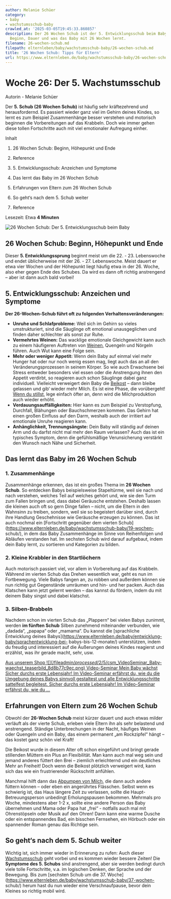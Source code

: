 ```yaml
---
author: Melanie Schüer
category:
- baby
- wachstumsschub-baby
crawled_at: '2025-03-05T19:45:33.860857'
description: Der 26 Wochen Schub ist der 5. Entwicklungsschub beim Baby. Alles zu
  Beginn, Dauer und was das Baby mit 26 Wochen lernt.
filename: 26-wochen-schub.md
filepath: elternleben/baby/wachstumsschub-baby/26-wochen-schub.md
title: '26 Wochen Schub: Tipps für Eltern'
url: https://www.elternleben.de/baby/wachstumsschub-baby/26-wochen-schub/
---
```


#  Woche 26: Der 5. Wachstumsschub

Autorin - Melanie Schüer

Der **5\. Schub (26 Wochen Schub)** ist häufig sehr kräftezehrend und
herausfordernd. Es passiert wieder ganz viel im Gehirn deines Kindes, so lernt
es zum Beispiel Zusammenhänge besser verstehen und motorisch beginnen die
Vorbereitungen auf das Krabbeln. Doch wie immer gehen diese tollen
Fortschritte auch mit viel emotionaler Aufregung einher.

Inhalt

1. 26 Wochen Schub: Beginn, Höhepunkt und Ende

2. Reference

3. 5\. Entwicklungsschub: Anzeichen und Symptome

4. Das lernt das Baby im 26 Wochen Schub

5. Erfahrungen von Eltern zum 26 Wochen Schub

6. So geht‘s nach dem 5. Schub weiter

7. Reference

Lesezeit: Etwa **4 Minuten**

![26 Wochen Schub: Der 5. Entwicklungsschub beim
Baby](/fileadmin/_processed_/2/d/csm_26_Wochen_Schub_Baby_6e12390622.jpg)

##  26 Wochen Schub: Beginn, Höhepunkt und Ende

Dieser **5\. Entwicklungssprung** beginnt meist um die 22. - 23. Lebenswoche
und endet üblicherweise mit der 26. - 27. Lebenswoche. Meist dauert er etwa
vier Wochen und der Höhepunkt liegt häufig etwa in der 26. Woche, also eher
gegen Ende des Schubes. Da wird es dann oft richtig anstrengend – aber ist
dann auch bald vorbei!

##  5\. Entwicklungsschub: Anzeichen und Symptome

**Der 26-Wochen-Schub führt oft zu folgenden Verhaltensveränderungen:**

  * **Unruhe und Schlafprobleme:** Weil sich im Gehirn so vieles umstrukturiert, sind die Säuglinge oft emotional unausgeglichen und finden daher schlechter als sonst zur Ruhe.
  * **Vermehrtes Weinen:** Das wacklige emotionale Gleichgewicht kann auch zu einem häufigeren Auftreten von [Weinen](https://www.elternleben.de/baby/entwicklung-baby/baby-weint/), Quengeln und Nörgeln führen. Auch Wut kann eine Folge sein.
  * **Mehr oder weniger Appetit:** Wenn dein Baby auf einmal viel mehr Hunger hat oder nur noch wenig essen mag, liegt auch das an all den Veränderungsprozessen in seinem Körper. So wie auch Erwachsene bei Stress entweder besonders viel essen oder die Anstrengung ihnen den Appetit verdirbt, so reagieren auch schon Säuglinge dabei ganz individuell. Vielleicht verweigert dein Baby die [Beikost](https://www.elternleben.de/baby/babynahrung/beikost-einfuehren/) – dann bleibe gelassen und gib‘ wieder mehr Milch. Es ist eine Phase, die vorübergeht! [Wenn du stillst](https://www.elternleben.de/baby/stillen/), lege einfach öfter an, denn wird die Milchproduktion auch wieder erhöht.
  * **Verdauungsauffälligkeiten:** Hier kann es zum Beispiel zu Verstopfung, Durchfall, Blähungen oder Bauchschmerzen kommen. Das Gehirn hat einen großen Einfluss auf den Darm, weshalb auch der irritiert auf emotionale Unruhe reagieren kann.
  * **Anhänglichkeit, Trennungsängste:** Dein Baby will ständig auf deinen Arm und du darfst nicht mal mehr den Raum verlassen? Auch das ist ein typisches Symptom, denn die gefühlsmäßige Verunsicherung verstärkt den Wunsch nach Nähe und Sicherheit.

##  Das lernt das Baby im 26 Wochen Schub

### 1\. Zusammenhänge

Zusammenhänge erkennen, das ist ein großes Thema im **26 Wochen Schub**. So
entdecken Babys beispielsweise Stapeltürme, weil sie nach und nach verstehen,
welches Teil auf welches gehört und, wie sie den Turm zum Fallen bringen und,
dass dabei Geräusche entstehen. Deshalb lassen die kleinen auch oft so gern
Dinge fallen – nicht, um die Eltern in den Wahnsinn zu treiben, sondern, weil
sie so begeistert darüber sind, durch ihre Handlung Geschehnisse wie Geräusche
erzeugen zu können. Das ist auch nochmal ein [Fortschritt gegenüber dem
vierten Schub](https://www.elternleben.de/baby/wachstumsschub-baby/19-wochen-
schub/), in dem das Baby Zusammenhänge im Sinne von Reihenfolgen und Abläufen
verstanden hat. Im sechsten Schub wird darauf aufgebaut, indem dein Baby
lernt, zu sortieren und Kategorien zu bilden.

### 2\. Kleine Krabbler in den Startlöchern

Auch motorisch passiert viel, vor allem in Vorbereitung auf das Krabbeln.
Während im vierten Schub das Drehen wesentlich war, geht es nun im
Fortbewegung. Viele Babys fangen an, zu robben und außerdem können sie nun
richtig gut Gegenstände umräumen und hin- und her packen. Auch das Klatschen
kann jetzt gelernt werden – das kannst du fördern, indem du mit deinem Baby
singst und dabei klatschst.

### 3\. Silben-Brabbeln

Nachdem schon im vierten Schub das „Plappern“ bei vielen Babys zunimmt, werden
**im fünften Schub** Silben zunehmend miteinander verbunden, wie „dadada“,
„papapa“ oder „mamama“. Du kannst die [sprachliche Entwicklung deines
Babys](https://www.elternleben.de/baby/entwicklung-baby/sprachentwicklung-bei-
babys-bis-12-monate/) unterstützen, indem du freudig und interessiert auf die
Äußerungen deines Kindes reagierst und erzählst, was ihr gerade macht, sehr,
usw.

[ Aus unserem Shop ![](/fileadmin/_processed_/2/5/csm_VideoSeminar_Baby-
waechst_teaserbild_8d8b77c9ec.png) Video-Seminar Mein Baby wächst Sicher
durchs erste Lebensjahr! Im Video-Seminar erfährst du, wie du die Umgebung
deines Babys sinnvoll gestaltest und alle Entwicklungsschritte sattelfest
begleitest. Sicher durchs erste Lebensjahr! Im Video-Seminar erfährst du, wie
du …  ](/shop/video-seminar-mein-baby-waechst/)

##  Erfahrungen von Eltern zum 26 Wochen Schub

Obwohl der **26-Wochen Schub** meist kürzer dauert und auch etwas milder
verläuft als der vierte Schub, erleben viele Eltern ihn als sehr belastend und
anstrengend. Ständige Unterbrechungen in der Nacht, häufiges Weinen oder
Quengeln und ein Baby, das einem permanent „am Rockzipfel“ hängt – das kostet
ganz schön viel Kraft!

Die Beikost wurde in diesem Alter oft schon eingeführt und bringt gerade
stillenden Müttern ein Plus an Flexibilität. Man kann auch mal weg sein und
jemand anderes füttert den Brei – ziemlich erleichternd und ein deutliches
Mehr an Freiheit! Doch wenn die Beikost plötzlich verweigert wird, kann sich
das wie ein frustrierender Rückschritt anfühlen.

Manchmal hilft dann das [Abpumpen von
Milch](https://www.elternleben.de/baby/stillen/milch-abpumpen/), die dann auch
andere füttern können – oder eben ein angerührtes Flässchen. Selbst wenn es
schwierig ist, das Haus längere Zeit zu verlassen, sollte die Haupt-
Betreuungsperson unbedingt Erholungspausen bekommen. Mehrmals pro Woche,
mindestens aber 1-2 x, sollte eine andere Person das Baby übernehmen und Mama
oder Papa hat „frei“ - notfalls auch mal mit Ohrenstöpseln oder Musik auf den
Ohren! Dann kann eine warme Dusche oder ein entspannendes Bad, ein bisschen
Fernsehen, ein Hörbuch oder ein spannender Roman genau das Richtige sein.

##  So geht‘s nach dem 5. Schub weiter

Wichtig ist, sich immer wieder in Erinnerung zu rufen: Auch dieser
[Wachstumsschub](https://www.elternleben.de/baby/wachstumsschub-baby/) geht
vorbei und es kommen wieder bessere Zeiten! Die **Symptome des 5. Schubs**
sind anstrengend, aber sie werden bedingt durch viele tolle Fortschritte, v.a.
im logischen Denken, der Sprache und der Bewegung. Bis zum [sechsten Schub um
die 37. Woche](https://www.elternleben.de/baby/wachstumsschub-baby/37-wochen-
schub/) herum hast du nun wieder eine Verschnaufpause, bevor dein Kleines so
richtig mobil wird.

